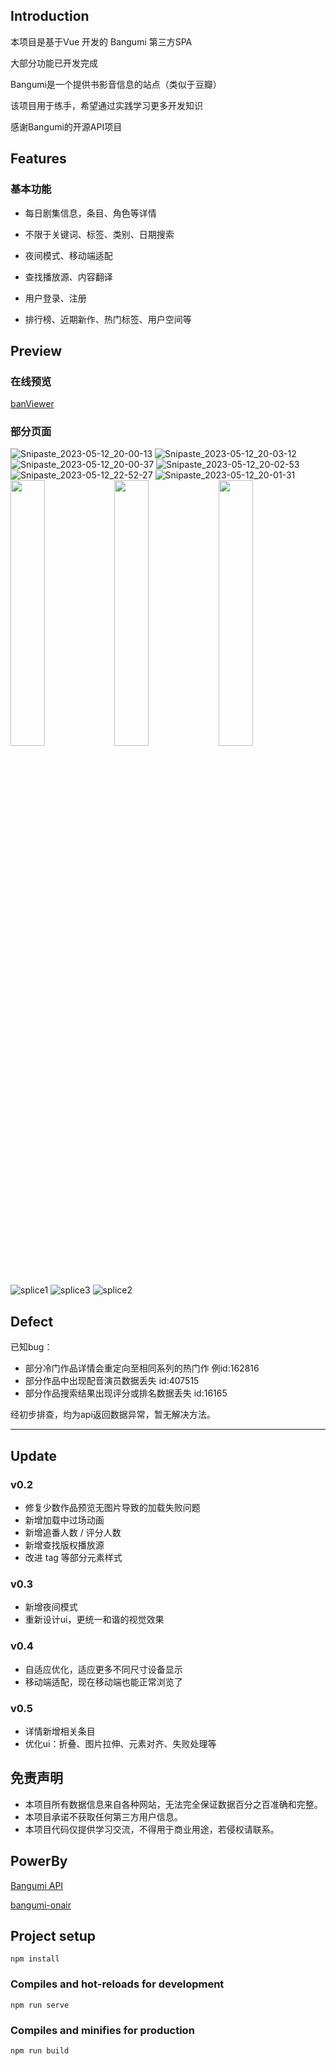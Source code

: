 ## Introduction

本项目是基于Vue 开发的 Bangumi 第三方SPA

大部分功能已开发完成

Bangumi是一个提供书影音信息的站点（类似于豆瓣）

该项目用于练手，希望通过实践学习更多开发知识

感谢Bangumi的开源API项目



## Features

### 基本功能

- 每日剧集信息，条目、角色等详情

- 不限于关键词、标签、类别、日期搜索

- 夜间模式、移动端适配

- 查找播放源、内容翻译

- 用户登录、注册

- 排行榜、近期新作、热门标签、用户空间等

  

## Preview

### 在线预览

[banViewer](https://nanogenji.github.io/)

### 部分页面

![Snipaste_2023-05-12_20-00-13](https://github.com/nanogenji/ban-viewer/assets/81917638/08f62cbd-d534-4b69-b110-40e278501dbf)
![Snipaste_2023-05-12_20-03-12](https://github.com/nanogenji/ban-viewer/assets/81917638/249ef6f4-6e57-4e7d-a6b1-f912dd48a553)
![Snipaste_2023-05-12_20-00-37](https://github.com/nanogenji/ban-viewer/assets/81917638/964872c0-06f6-4100-82e6-ab4498a748cc)
![Snipaste_2023-05-12_20-02-53](https://github.com/nanogenji/ban-viewer/assets/81917638/014f716a-7277-4bbe-b81e-46096780b301)
![Snipaste_2023-05-12_22-52-27](https://github.com/nanogenji/ban-viewer/assets/81917638/93acd5e1-5368-4e9a-9502-9dd6284d7a5c)
![Snipaste_2023-05-12_20-01-31](https://github.com/nanogenji/ban-viewer/assets/81917638/dc7d65fe-5560-443d-af20-c174388b6068)
<img src='https://github.com/nanogenji/ban-viewer/assets/81917638/0bc191b1-0630-400e-8ea5-e3d74f256991' style="width:33%;"/><img src='https://github.com/nanogenji/ban-viewer/assets/81917638/d5b1e69c-4d14-4a2b-a614-39a529087251' style="width:33%;"/><img src='https://github.com/nanogenji/ban-viewer/assets/81917638/83b6f739-4e23-4451-b9d0-d53ed7e19d01' style="width:33%;"/>
![splice1](https://github.com/nanogenji/ban-viewer/assets/81917638/94e197c5-810a-4ce7-a62c-ea9a84972db1)
![splice3](https://github.com/nanogenji/ban-viewer/assets/81917638/ac673f1c-ecb9-4d91-b045-75c165bf41b6)
![splice2](https://github.com/nanogenji/ban-viewer/assets/81917638/7f1d5cf7-6df0-4722-8694-706ad82093af)

## Defect

已知bug：

- 部分冷门作品详情会重定向至相同系列的热门作 例id:162816
- 部分作品中出现配音演员数据丢失 id:407515
- 部分作品搜索结果出现评分或排名数据丢失 id:16165

经初步排查，均为api返回数据异常，暂无解决方法。

------

## Update

### v0.2

- 修复少数作品预览无图片导致的加载失败问题
- 新增加载中过场动画
- 新增追番人数 / 评分人数
- 新增查找版权播放源
- 改进 tag 等部分元素样式

### v0.3

- 新增夜间模式
- 重新设计ui，更统一和谐的视觉效果

### v0.4

- 自适应优化，适应更多不同尺寸设备显示
- 移动端适配，现在移动端也能正常浏览了

### v0.5

- 详情新增相关条目
- 优化ui：折叠、图片拉伸、元素对齐、失败处理等

## 免责声明

- 本项目所有数据信息来自各种网站，无法完全保证数据百分之百准确和完整。
- 本项目承诺不获取任何第三方用户信息。
- 本项目代码仅提供学习交流，不得用于商业用途，若侵权请联系。

## PowerBy

[Bangumi API](https://bangumi.github.io/api/)

[bangumi-onair](https://github.com/ekibot/bangumi-onair)

## Project setup

```
npm install
```

### Compiles and hot-reloads for development

```
npm run serve
```

### Compiles and minifies for production

```
npm run build
```
